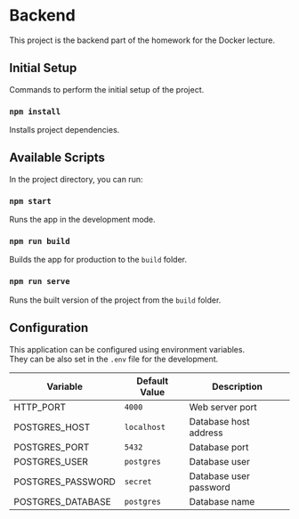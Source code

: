 # Backend

This project is the backend part of the homework for the Docker lecture.

## Initial Setup

Commands to perform the initial setup of the project.

### `npm install`

Installs project dependencies.

## Available Scripts

In the project directory, you can run:

### `npm start`

Runs the app in the development mode.

### `npm run build`

Builds the app for production to the `build` folder.

### `npm run serve`

Runs the built version of the project from the `build` folder.

## Configuration

This application can be configured using environment variables.\
They can be also set in the `.env` file for the development.

| Variable          | Default Value   | Description            |
| ------------------| --------------- | ---------------------- |
| HTTP_PORT         | `4000`          | Web server port        |
| POSTGRES_HOST     | `localhost`     | Database host address  |
| POSTGRES_PORT     | `5432`          | Database port          |
| POSTGRES_USER     | `postgres`      | Database user          |
| POSTGRES_PASSWORD | `secret`        | Database user password |
| POSTGRES_DATABASE | `postgres`      | Database name          |